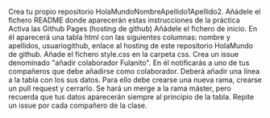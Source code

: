 Crea tu propio repositorio HolaMundoNombreApellido1Apellido2. Añádele el fichero README donde aparecerán estas instrucciones de la práctica
Activa las Github Pages (hosting de github)
Añádele el fichero de inicio. En él aparecerá una tabla html con las siguientes columnas: nombre y apellidos, usuariogithub, enlace al hosting de este repositorio HolaMundo de  github.
Añade el fichero style.css en la carpeta css. 
Crea un issue denominado "añadir colaborador Fulanito". En él notificarás a uno de tus compañeros que debe añadirse como colaborador. Deberá añadir una línea a la tabla con los sus datos. Para ello debe crearse una nueva rama, crearse un pull request y cerrarlo. Se hará un merge a la rama máster, pero recuerda que tus datos aparecerán  siempre al principio de la tabla.
Repite un issue por cada compañero de la clase.
